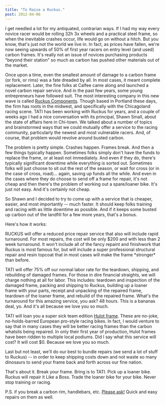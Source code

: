 ```yaml
---
title: "To Raise a Ruckus."
post: 2012-04-06
---
```


I get needled a lot for my antiquated, contrarian ways. If I had my way every novice racer would be rolling 32h 3x wheels and a practical steel frame, so when the inevitable crashes occur, life would go on without a hitch. But you know, that's just not the world we live in. In fact, as prices have fallen, we're now seeing upwards of 50% of first year racers on entry level (and used) carbon frames. It's really not an issue of novices purchasing products "beyond their station" so much as carbon has pushed other materials out of the market.

Once upon a time, even the smallest amount of damage to a carbon frame (or fork, or rims) was a fate dreaded by all. In most cases, it meant complete replacement. Later, the fine folks at Calfee came along and launched a novel carbon repair service. And in the past few years, some young entrepreneurs have followed suit. The most interesting company in this new wave is called [Ruckus Components](http://www.ruckuscomponents.com/). Though based in Portland these days, the firm has roots in the midwest, and specifically with the Chicagoland racing scene. TATI has been working with Ruckus for years, and a couple of weeks ago I had a nice conversation with its principal, Shawn Small, about the state of affairs here in Chi-town. We talked about a number of topics and brainstormed ways that we could mutually offer a service to the racing community, particularly the newest and most vulnerable racers. And, of course, that problem would revolve around busted carbon.

The problem is pretty simple. Crashes happen. Frames break. And then a few things typically happen. Sometimes folks simply don't have the funds to replace the frame, or at least not immediately. And even if they do, there's typically significant downtime while everything is sorted out. Sometimes folks will just choose to sit out the rest of the season, or wait for cross (or in the case of cross, road)... again, saving up funds all the while. And even in the cases where they do choose to send off a frame for repair, it's not cheap and then there's the problem of working out a spare/loaner bike. It's just not easy. And it's certainly not cheap.

So Shawn and I decided to try to come up with a service that is cheaper, easier, and most importantly -- much faster. It should keep folks training and racing with as little downtime as possible. And if it keeps some busted up carbon out of the landfill for a few more years, that's a bonus.

Here's how it works:

RUCKUS will offer a reduced price repair service that also will include rapid turnaround. For most repairs, the cost will be only \$200 and with less than 2 week turnaround. It won't include all of the fancy repaint and finishwork that Ruckus is most famous for, but will include a super professional structural repair and resin topcoat that in most cases will make the frame \*stronger\* than before.

TATI will offer 75% off our normal labor rate for the teardown, shipping, and rebuilding of damaged frames. For those in dire financial straights, we will charge nothing at all for labor. This includes: teardown and inspection of the damaged frame, packing and shipping to Ruckus, building up a loaner frame with your parts, receipt and unpacking of the repaired frame, teardown of the loaner frame, and rebuild of the repaired frame. What's the turnaround for this amazing service, you ask? 48 hours. This is a bananas deal, yo. And it's all because we love you so much.

TATI will loan you a super sick team edition [Hulot frame](http://taticycles.com/p/436). These are no-joke, no-holds-barred European pro-style racing bikes. In fact, I would venture to say that in many cases they will be better racing frames than the carbon whatsits being repaired. In only their first year of production, Hulot frames have been ridden to multiple local podiums. Did I say what this service will cost? It will cost \$0. Because we love you so much.

Last but not least, we'll do our best to bundle repairs (we send a lot of stuff to Ruckus) -- in order to keep shipping costs down and not waste so many dinosaurs to send your frame back and forth across our fine nation.

That's about it. Break your frame. Bring is to TATI. Pick up a loaner bike. Ruckus will repair it Like a Boss. Trade the loaner bike for your bike. Never stop training or racing.

P.S. if you break a carbon rim, handlebars, etc. [Please ask!](mailto:shop@taticycles.com%22) Quick and easy repairs on them as well.
